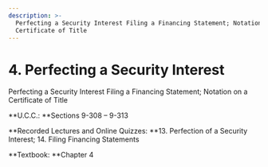 ```yaml
---
description: >-
  Perfecting a Security Interest Filing a Financing Statement; Notation on a
  Certificate of Title
---
```


# 4. Perfecting a Security Interest

Perfecting a Security Interest Filing a Financing Statement; Notation on a Certificate of Title

**U.C.C.: **Sections 9-308 – 9-313

**Recorded Lectures and Online Quizzes: **13. Perfection of a Security Interest; 14. Filing Financing Statements

**Textbook: **Chapter 4

&#x20;
